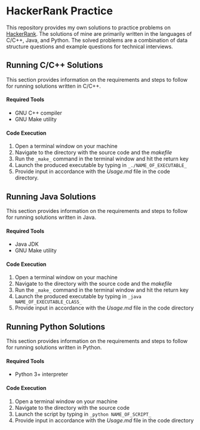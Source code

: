 # HackerRank Practice
This repository provides my own solutions to practice problems on [HackerRank](https://www.hackerrank.com).
The solutions of mine are primarily written in the languages of C/C++, Java, and Python. The solved
problems are a combination of data structure questions and example questions for technical interviews.

## Running C/C++ Solutions

This section provides information on the requirements
and steps to follow for running solutions written in C/C++.

#### Required Tools
- GNU C++ compiler
- GNU Make utility

#### Code Execution
1. Open a terminal window on your machine
2. Navigate to the directory with the source code and the _makefile_
3. Run the `_make_` command in the terminal window and hit the return key
4. Launch the produced executable by typing in `_./NAME_OF_EXECUTABLE_`
5. Provide input in accordance with the _Usage.md_ file in the code directory.

## Running Java Solutions

This section provides information on the requirements
and steps to follow for running solutions written in Java.

#### Required Tools
- Java JDK
- GNU Make utility

#### Code Execution
1. Open a terminal window on your machine
2. Navigate to the directory with the source code and the _makefile_
3. Run the `_make_` command in the terminal window and hit the return key
4. Launch the produced executable by typing in `_java NAME_OF_EXECUTABLE_CLASS_`
5. Provide input in accordance with the _Usage.md_ file in the code directory

## Running Python Solutions

This section provides information on the requirements
and steps to follow for running solutions written in Python.

#### Required Tools
- Python 3+ interpreter

#### Code Execution
1. Open a terminal window on your machine
2. Navigate to the directory with the source code
3. Launch the script by typing in `_python NAME_OF_SCRIPT_`
4. Provide input in accordance with the _Usage.md_ file in the code directory
